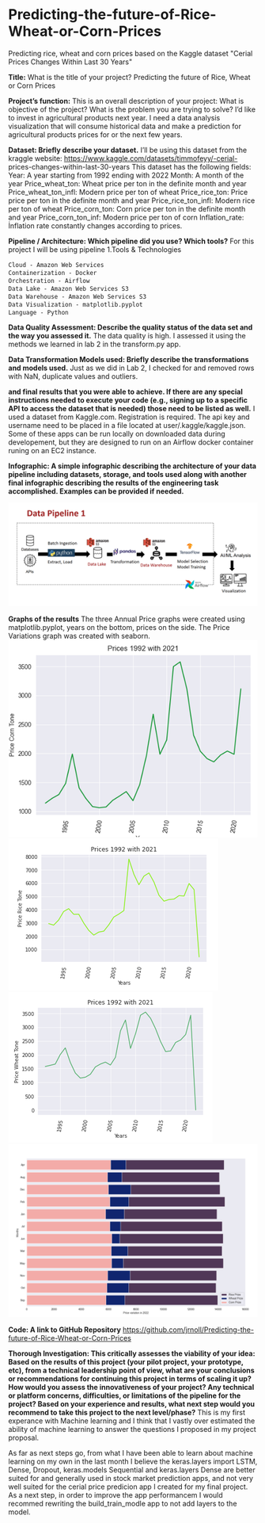 # Predicting-the-future-of-Rice-Wheat-or-Corn-Prices
Predicting rice, wheat and corn prices based on the Kaggle dataset "Cerial Prices Changes Within Last 30 Years"

**Title:** What is the title of your project? Predicting the future of Rice, Wheat or Corn Prices

**Project’s function:** This is an overall description of your project: What is objective of the project? What is the problem you are trying to solve? I’d like to invest in agricultural products next year. I need a data analysis visualization that will consume historical data and make a prediction for agricultural products prices for or the next few years.

**Dataset: Briefly describe your dataset.** I’ll be using this dataset from the kraggle website: https://www.kaggle.com/datasets/timmofeyy/-cerial-
prices-changes-within-last-30-years
This dataset has the following fields:
Year: A year starting from 1992 ending with 2022
Month: A month of the year
Price_wheat_ton: Wheat price per ton in the definite month and year
Price_wheat_ton_infl: Modern price per ton of wheat
Price_rice_ton: Price price per ton in the definite month and year
Price_rice_ton_infl: Modern rice per ton of wheat
Price_corn_ton: Corn price per ton in the definite month and year
Price_corn_ton_inf: Modern price per ton of corn
Inflation_rate: İnflation rate constantly changes according to prices.

**Pipeline / Architecture: Which pipeline did you use? Which tools?** For this project I will be using pipeline 1.Tools & Technologies

    Cloud - Amazon Web Services
    Containerization - Docker 
    Orchestration - Airflow
    Data Lake - Amazon Web Services S3
    Data Warehouse - Amazon Web Services S3
    Data Visualization - matplotlib.pyplot
    Language - Python

**Data Quality Assessment: Describe the quality status of the data set and the way you assessed it.** The data quality is high. I assessed it using the methods we learned in lab 2 in the transform.py app.

**Data Transformation Models used: Briefly describe the transformations and models used.** Just as we did in Lab 2, I checked for and removed rows with NaN, duplicate values and outliers.

**and final results that you were able to achieve. If there are any special instructions needed to execute your code (e.g., signing up to a specific API to access the dataset that is needed) those need to be listed as well.** I used a dataset from Kaggle.com. Registration is required. The api key and username need to be placed in a file located at user/.kaggle/kaggle.json. Some of these apps can be run locally on downloaded data during developement, but they are designed to run on an Airflow docker container runing on an EC2 instance. 

**Infographic: A simple infographic describing the architecture of your data pipeline including datasets, storage, and tools used along with another final infographic describing the results of the engineering task accomplished. Examples can be provided if needed.**

![plot](https://github.com/jrnoll/Predicting-the-future-of-Rice-Wheat-or-Corn-Prices/blob/main/pipeline%201.png)

**Graphs of the results** The three Annual Price graphs were created using matplotlib.pyplot, years on the bottom, prices on the side. The Price Variations graph was created with seaborn.
![plot](https://github.com/jrnoll/Predicting-the-future-of-Rice-Wheat-or-Corn-Prices/blob/main/Corn%20Annual%20Price%20graph.png)
![plot](https://github.com/jrnoll/Predicting-the-future-of-Rice-Wheat-or-Corn-Prices/blob/main/Rice%20Annual%20Price%20Graph.png)
![plot](https://github.com/jrnoll/Predicting-the-future-of-Rice-Wheat-or-Corn-Prices/blob/main/Wheat%20Annual%20Price%20Graph.png)
![plot](https://github.com/jrnoll/Predicting-the-future-of-Rice-Wheat-or-Corn-Prices/blob/main/Price%20Variation%20in%2020225.png)

**Code: A link to GitHub Repository** https://github.com/jrnoll/Predicting-the-future-of-Rice-Wheat-or-Corn-Prices

**Thorough Investigation: This critically assesses the viability of your idea: Based on the results of this project (your pilot project, your prototype, etc), from a technical leadership point of view, what are your conclusions or recommendations for continuing this project in terms of scaling it up? How would you assess the innovativeness of your project? Any technical or platform concerns, difficulties, or limitations of the pipeline for the project? Based on your experience and results, what next step would you recommend to take this project to the next level/phase?**
This is my first experance with Machine learning and I think that I vastly over estimated the ability of machine learning to answer the questions I proposed in my project proposal. 

As far as next steps go, from what I have been able to learn about machine learning on my own in the last month I believe the keras.layers import LSTM, Dense, Dropout, keras.models Sequential and keras.layers Dense are better suited for and generally used in stock market prediction apps, and not very well suited for the cerial price predicion app I created for my final project.  As a next step, in order to improve the app performancem  I would recommed rewriting the build_train_modle app to not add layers to the model. 

